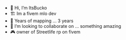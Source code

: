 - 👋 Hi, I’m ItsBucko
- 🏗️ Im a fivem mlo dev 
- 🌱 Years of mapping ... 3 years 
- 💞️ I’m looking to collaborate on ... something amazing 
- 🎮 owner of Streetlife rp on fivem
<!---
markbucko12341/markbucko12341 is a ✨ special ✨ repository because its `README.md` (this file) appears on your GitHub profile.
You can click the Preview link to take a look at your changes.
--->
